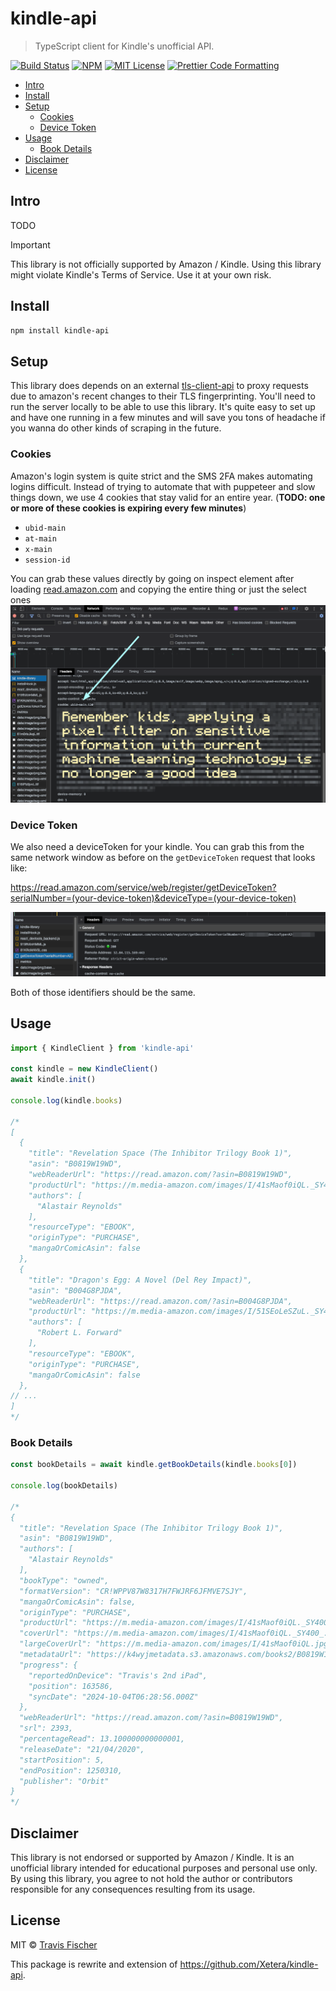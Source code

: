 # kindle-api <!-- omit from toc -->

> TypeScript client for Kindle's unofficial API.

<p>
  <a href="https://github.com/transitive-bullshit/kindle-api/actions/workflows/main.yml"><img alt="Build Status" src="https://github.com/transitive-bullshit/kindle-api/actions/workflows/main.yml/badge.svg" /></a>
  <a href="https://www.npmjs.com/package/kindle-api"><img alt="NPM" src="https://img.shields.io/npm/v/kindle-api.svg" /></a>
  <a href="https://github.com/transitive-bullshit/kindle-api/blob/main/license"><img alt="MIT License" src="https://img.shields.io/badge/license-MIT-blue" /></a>
  <a href="https://prettier.io"><img alt="Prettier Code Formatting" src="https://img.shields.io/badge/code_style-prettier-brightgreen.svg" /></a>
</p>

- [Intro](#intro)
- [Install](#install)
- [Setup](#setup)
  - [Cookies](#cookies)
  - [Device Token](#device-token)
- [Usage](#usage)
  - [Book Details](#book-details)
- [Disclaimer](#disclaimer)
- [License](#license)

## Intro

TODO

> [!IMPORTANT]
> This library is not officially supported by Amazon / Kindle. Using this library might violate Kindle's Terms of Service. Use it at your own risk.

## Install

```sh
npm install kindle-api
```

## Setup

This library does depends on an external [tls-client-api](https://github.com/bogdanfinn/tls-client-api) to proxy requests due to amazon's recent changes to their TLS fingerprinting. You'll need to run the server locally to be able to use this library. It's quite easy to set up and have one running in a few minutes and will save you tons of headache if you wanna do other kinds of scraping in the future.

### Cookies

Amazon's login system is quite strict and the SMS 2FA makes automating logins difficult. Instead of trying to automate that with puppeteer and slow things down, we use 4 cookies that stay valid for an entire year. (**TODO: one or more of these cookies is expiring every few minutes**)

- `ubid-main`
- `at-main`
- `x-main`
- `session-id`

You can grab these values directly by going on inspect element after loading [read.amazon.com](https://read.amazon.com) and copying the entire thing or just the select ones ![](./assets/cookie-demonstration.png)

### Device Token

We also need a deviceToken for your kindle. You can grab this from the same network window as before on the `getDeviceToken` request that looks like:

https://read.amazon.com/service/web/register/getDeviceToken?serialNumber=(your-device-token)&deviceType=(your-device-token)

![](./assets/kindle-device-token.png)

Both of those identifiers should be the same.

## Usage

```ts
import { KindleClient } from 'kindle-api'

const kindle = new KindleClient()
await kindle.init()

console.log(kindle.books)

/*
[
  {
    "title": "Revelation Space (The Inhibitor Trilogy Book 1)",
    "asin": "B0819W19WD",
    "webReaderUrl": "https://read.amazon.com/?asin=B0819W19WD",
    "productUrl": "https://m.media-amazon.com/images/I/41sMaof0iQL._SY400_.jpg",
    "authors": [
      "Alastair Reynolds"
    ],
    "resourceType": "EBOOK",
    "originType": "PURCHASE",
    "mangaOrComicAsin": false
  },
  {
    "title": "Dragon's Egg: A Novel (Del Rey Impact)",
    "asin": "B004G8PJDA",
    "webReaderUrl": "https://read.amazon.com/?asin=B004G8PJDA",
    "productUrl": "https://m.media-amazon.com/images/I/51SEoLeSZuL._SY400_.jpg",
    "authors": [
      "Robert L. Forward"
    ],
    "resourceType": "EBOOK",
    "originType": "PURCHASE",
    "mangaOrComicAsin": false
  },
// ...
]
*/
```

### Book Details

```ts
const bookDetails = await kindle.getBookDetails(kindle.books[0])

console.log(bookDetails)

/*
{
  "title": "Revelation Space (The Inhibitor Trilogy Book 1)",
  "asin": "B0819W19WD",
  "authors": [
    "Alastair Reynolds"
  ],
  "bookType": "owned",
  "formatVersion": "CR!WPPV87W8317H7FWJRF6JFMVE7SJY",
  "mangaOrComicAsin": false,
  "originType": "PURCHASE",
  "productUrl": "https://m.media-amazon.com/images/I/41sMaof0iQL._SY400_.jpg",
  "coverUrl": "https://m.media-amazon.com/images/I/41sMaof0iQL._SY400_.jpg",
  "largeCoverUrl": "https://m.media-amazon.com/images/I/41sMaof0iQL.jpg",
  "metadataUrl": "https://k4wyjmetadata.s3.amazonaws.com/books2/B0819W19WD/da38557c/CR%21WPPV87W8317H7FWJRF6JFMVE7SJY/book/YJmetadata.jsonp?X-Amz-Algorithm=AWS4-HMAC-SHA256&X-Amz-Date=20241004T063350Z&X-Amz-SignedHeaders=host&X-Amz-Expires=600&X-Amz-Credential=AKIAUHDZ6VO6DPMXT2XV%2F20241004%2Fus-east-1%2Fs3%2Faws4_request&X-Amz-Signature=e6cd53784e98d2ea5b8cea256c9403341be4ae103f31fabddd26cc173a0cd1f1",
  "progress": {
    "reportedOnDevice": "Travis's 2nd iPad",
    "position": 163586,
    "syncDate": "2024-10-04T06:28:56.000Z"
  },
  "webReaderUrl": "https://read.amazon.com/?asin=B0819W19WD",
  "srl": 2393,
  "percentageRead": 13.100000000000001,
  "releaseDate": "21/04/2020",
  "startPosition": 5,
  "endPosition": 1250310,
  "publisher": "Orbit"
}
*/
```

## Disclaimer

This library is not endorsed or supported by Amazon / Kindle. It is an unofficial library intended for educational purposes and personal use only. By using this library, you agree to not hold the author or contributors responsible for any consequences resulting from its usage.

## License

MIT © [Travis Fischer](https://x.com/transitive_bs)

This package is rewrite and extension of https://github.com/Xetera/kindle-api.
